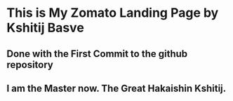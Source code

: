 # This is My Zomato Landing Page by Kshitij Basve

## Done with the First Commit to the github repository

## I am the Master now. The Great Hakaishin Kshitij.
